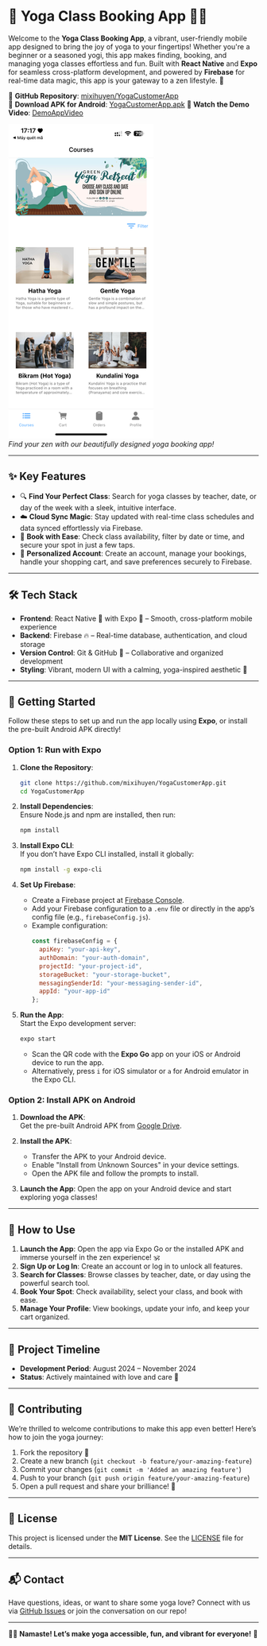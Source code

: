 # 🌟 Yoga Class Booking App 🧘‍♀️

Welcome to the **Yoga Class Booking App**, a vibrant, user-friendly mobile app designed to bring the joy of yoga to your fingertips! Whether you're a beginner or a seasoned yogi, this app makes finding, booking, and managing yoga classes effortless and fun. Built with **React Native** and **Expo** for seamless cross-platform development, and powered by **Firebase** for real-time data magic, this app is your gateway to a zen lifestyle. 🌿

📌 **GitHub Repository**: [mixihuyen/YogaCustomerApp](https://github.com/mixihuyen/YogaCustomerApp)  
📲 **Download APK for Android**: [YogaCustomerApp.apk](https://drive.google.com/file/d/1xCm2k7VTmJ8uj_38plTgvTp_5Wm-Yt1j/view?usp=drive_link)
🎥 **Watch the Demo Video**: [DemoAppVideo](https://youtube.com/shorts/uNC9KR61prA?si=z_iZz2SZNUcQwxyO)

![Yoga App Banner](https://github.com/mixihuyen/YogaCustomerApp/blob/master/assets/IMG_8402%20(1).png)  
*Find your zen with our beautifully designed yoga booking app!*

---

## ✨ Key Features

- 🔍 **Find Your Perfect Class**: Search for yoga classes by teacher, date, or day of the week with a sleek, intuitive interface.  
- ☁️ **Cloud Sync Magic**: Stay updated with real-time class schedules and data synced effortlessly via Firebase.  
- 🧘 **Book with Ease**: Check class availability, filter by date or time, and secure your spot in just a few taps.  
- 👤 **Personalized Account**: Create an account, manage your bookings, handle your shopping cart, and save preferences securely to Firebase.  


---

## 🛠️ Tech Stack

- **Frontend**: React Native 📱 with Expo 🚀 – Smooth, cross-platform mobile experience  
- **Backend**: Firebase 🔥 – Real-time database, authentication, and cloud storage  
- **Version Control**: Git & GitHub 🐙 – Collaborative and organized development  
- **Styling**: Vibrant, modern UI with a calming, yoga-inspired aesthetic 🌸  

---

## 🚀 Getting Started

Follow these steps to set up and run the app locally using **Expo**, or install the pre-built Android APK directly!  

### Option 1: Run with Expo

1. **Clone the Repository**:  
   ```bash
   git clone https://github.com/mixihuyen/YogaCustomerApp.git
   cd YogaCustomerApp
   ```

2. **Install Dependencies**:  
   Ensure Node.js and npm are installed, then run:  
   ```bash
   npm install
   ```

3. **Install Expo CLI**:  
   If you don’t have Expo CLI installed, install it globally:  
   ```bash
   npm install -g expo-cli
   ```

4. **Set Up Firebase**:  
   - Create a Firebase project at [Firebase Console](https://console.firebase.google.com/).  
   - Add your Firebase configuration to a `.env` file or directly in the app’s config file (e.g., `firebaseConfig.js`).  
   - Example configuration:  
     ```javascript
     const firebaseConfig = {
       apiKey: "your-api-key",
       authDomain: "your-auth-domain",
       projectId: "your-project-id",
       storageBucket: "your-storage-bucket",
       messagingSenderId: "your-messaging-sender-id",
       appId: "your-app-id"
     };
     ```

5. **Run the App**:  
   Start the Expo development server:  
   ```bash
   expo start
   ```  
   - Scan the QR code with the **Expo Go** app on your iOS or Android device to run the app.  
   - Alternatively, press `i` for iOS simulator or `a` for Android emulator in the Expo CLI.  

### Option 2: Install APK on Android

1. **Download the APK**:  
   Get the pre-built Android APK from [Google Drive](https://drive.google.com/file/d/1xCm2k7VTmJ8uj_38plTgvTp_5Wm-Yt1j/view?usp=drive_link).  

2. **Install the APK**:  
   - Transfer the APK to your Android device.  
   - Enable "Install from Unknown Sources" in your device settings.  
   - Open the APK file and follow the prompts to install.  

3. **Launch the App**: Open the app on your Android device and start exploring yoga classes!  


---

## 🌈 How to Use

1. **Launch the App**: Open the app via Expo Go or the installed APK and immerse yourself in the zen experience! 🕉️  
2. **Sign Up or Log In**: Create an account or log in to unlock all features.  
3. **Search for Classes**: Browse classes by teacher, date, or day using the powerful search tool.  
4. **Book Your Spot**: Check availability, select your class, and book with ease.  
5. **Manage Your Profile**: View bookings, update your info, and keep your cart organized.  

---

## 📅 Project Timeline

- **Development Period**: August 2024 – November 2024  
- **Status**: Actively maintained with love and care 💖  

---

## 🤝 Contributing

We’re thrilled to welcome contributions to make this app even better! Here’s how to join the yoga journey:  
1. Fork the repository 🍴  
2. Create a new branch (`git checkout -b feature/your-amazing-feature`)  
3. Commit your changes (`git commit -m 'Added an amazing feature'`)  
4. Push to your branch (`git push origin feature/your-amazing-feature`)  
5. Open a pull request and share your brilliance! 🌟  


---

## 📜 License

This project is licensed under the **MIT License**. See the [LICENSE](LICENSE) file for details.  

---

## 📬 Contact

Have questions, ideas, or want to share some yoga love? Connect with us via [GitHub Issues](https://github.com/mixihuyen/YogaCustomerApp/issues) or join the conversation on our repo!  

---

🧘‍♀️ **Namaste! Let’s make yoga accessible, fun, and vibrant for everyone!** 🌿
